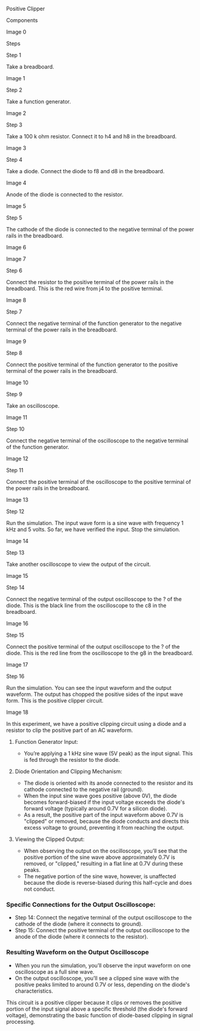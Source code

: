 Positive Clipper

Components

Image 0

Steps

Step 1

Take a breadboard.

Image 1

Step 2

Take a function generator.

Image 2

Step 3

Take a 100 k ohm resistor. Connect it to h4 and h8 in the breadboard.

Image 3

Step 4

Take a diode. Connect the diode to f8 and d8 in the breadboard.

Image 4

Anode of the diode is connected to the resistor.

Image 5

Step 5

The cathode of the diode is connected to the negative terminal of the power rails in the breadboard.

Image 6

Image 7

Step 6

Connect the resistor to the positive terminal of the power rails in the breadboard. This is the red wire from j4 to the positive terminal.

Image 8

Step 7

Connect the negative terminal of the function generator to the negative terminal of the power rails in the breadboard.

Image 9

Step 8

Connect the positive terminal of the function generator to the positive terminal of the power rails in the breadboard.

Image 10

Step 9

Take an oscilloscope.

Image 11

Step 10

Connect the negative terminal of the oscilloscope to the negative terminal of the function generator.

Image 12

Step 11

Connect the positive terminal of the oscilloscope to the positive terminal of the power rails in the breadboard.

Image 13

Step 12

Run the simulation. The input wave form is a sine wave with frequency 1 kHz and 5 volts. So far, we have verified the input. Stop the simulation.

Image 14

Step 13

Take another oscilloscope to view the output of the circuit.

Image 15

Step 14

Connect the negative terminal of the output oscilloscope to the ? of the diode. This is the black line from the oscilloscope to the c8 in the breadboard.

Image 16

Step 15

Connect the positive terminal of the output oscilloscope to the ? of the diode. This is the red line from the oscilloscope to the g8 in the breadboard.

Image 17

Step 16

Run the simulation. You can see the input waveform and the output waveform. The output has chopped the positive sides of the input wave form. This is the positive clipper circuit.

Image 18

In this experiment, we have a positive clipping circuit using a diode and a resistor to clip the positive part of an AC waveform.

1. Function Generator Input:
   - You’re applying a 1 kHz sine wave (5V peak) as the input signal. This is fed through the resistor to the diode.

2. Diode Orientation and Clipping Mechanism:
   - The diode is oriented with its anode connected to the resistor and its cathode connected to the negative rail (ground).
   - When the input sine wave goes positive (above 0V), the diode becomes forward-biased if the input voltage exceeds the diode's forward voltage (typically around 0.7V for a silicon diode).
   - As a result, the positive part of the input waveform above 0.7V is "clipped" or removed, because the diode conducts and directs this excess voltage to ground, preventing it from reaching the output.

3. Viewing the Clipped Output:
   - When observing the output on the oscilloscope, you’ll see that the positive portion of the sine wave above approximately 0.7V is removed, or "clipped," resulting in a flat line at 0.7V during these peaks.
   - The negative portion of the sine wave, however, is unaffected because the diode is reverse-biased during this half-cycle and does not conduct.

### Specific Connections for the Output Oscilloscope:

- Step 14: Connect the negative terminal of the output oscilloscope to the cathode of the diode (where it connects to ground).
- Step 15: Connect the positive terminal of the output oscilloscope to the anode of the diode (where it connects to the resistor).

### Resulting Waveform on the Output Oscilloscope

- When you run the simulation, you’ll observe the input waveform on one oscilloscope as a full sine wave.
- On the output oscilloscope, you’ll see a clipped sine wave with the positive peaks limited to around 0.7V or less, depending on the diode's characteristics.

This circuit is a positive clipper because it clips or removes the positive portion of the input signal above a specific threshold (the diode's forward voltage), demonstrating the basic function of diode-based clipping in signal processing.

